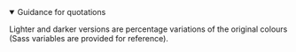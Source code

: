 <details open data-label="headings-guidance-accordion" aria-expanded="false">
  <summary>Guidance <span class="visuallyhidden">for quotations</span></summary>
  <div class="accordion-panel">
    <p>Lighter and darker versions are percentage variations of the original colours (Sass variables are provided for reference).</p>
  </div>
</details>
